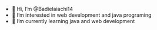 - 👋 Hi, I’m @Badielaiachi14
- 👀 I’m interested in web development and java programing 
- 🌱 I’m currently learning java and web development 

<!---
Badielaiachi14/Badielaiachi14 is a ✨ special ✨ repository because its `README.md` (this file) appears on your GitHub profile.
You can click the Preview link to take a look at your changes.
--->
